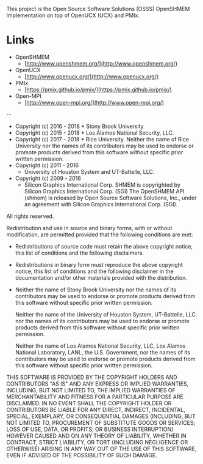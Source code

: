 This project is the Open Source Software Solutions (OSSS) OpenSHMEM
Implementation on top of OpenUCX (UCX) and PMIx.

Links
=====

* OpenSHMEM
    * [http://www.openshmem.org/](http://www.openshmem.org/)
* OpenUCX
    * [http://www.openucx.org/](http://www.openucx.org/)
* PMIx
    * [https://pmix.github.io/pmix/](https://pmix.github.io/pmix/)
* Open-MPI
    * [http://www.open-mpi.org/](http://www.open-mpi.org/)

--

* Copyright (c) 2016 - 2018
      * Stony Brook University
* Copyright (c) 2015 - 2018
      * Los Alamos National Security, LLC.
* Copyright (c) 2017 - 2018
      * Rice University.  Neither the name of Rice University nor the names
        of its contributors may be used to endorse or promote products
        derived from this software without specific prior written
        permission.
* Copyright (c) 2011 - 2016
    * University of Houston System and UT-Battelle, LLC.
* Copyright (c) 2009 - 2016
    * Silicon Graphics International Corp.  SHMEM is copyrighted
      by Silicon Graphics International Corp. (SGI) The OpenSHMEM API
      (shmem) is released by Open Source Software Solutions, Inc., under an
      agreement with Silicon Graphics International Corp. (SGI).

All rights reserved.

Redistribution and use in source and binary forms, with or without
modification, are permitted provided that the following conditions
are met:

* Redistributions of source code must retain the above copyright notice,
  this list of conditions and the following disclaimers.

* Redistributions in binary form must reproduce the above copyright
  notice, this list of conditions and the following disclaimer in the
  documentation and/or other materials provided with the distribution.

* Neither the name of Stony Brook University nor the names of its
  contributors may be used to endorse or promote products derived from
  this software without specific prior written permission.

    Neither the name of the University of Houston System, UT-Battelle,
    LLC. nor the names of its contributors may be used to endorse or
    promote products derived from this software without specific prior
    written permission.

    Neither the name of Los Alamos National Security, LLC, Los
    Alamos National Laboratory, LANL, the U.S. Government, nor the names
    of its contributors may be used to endorse or promote products
    derived from this software without specific prior written
    permission.

THIS SOFTWARE IS PROVIDED BY THE COPYRIGHT HOLDERS AND CONTRIBUTORS
"AS IS" AND ANY EXPRESS OR IMPLIED WARRANTIES, INCLUDING, BUT NOT
LIMITED TO, THE IMPLIED WARRANTIES OF MERCHANTABILITY AND FITNESS FOR
A PARTICULAR PURPOSE ARE DISCLAIMED. IN NO EVENT SHALL THE COPYRIGHT
HOLDER OR CONTRIBUTORS BE LIABLE FOR ANY DIRECT, INDIRECT, INCIDENTAL,
SPECIAL, EXEMPLARY, OR CONSEQUENTIAL DAMAGES (INCLUDING, BUT NOT LIMITED
TO, PROCUREMENT OF SUBSTITUTE GOODS OR SERVICES; LOSS OF USE, DATA, OR
PROFITS; OR BUSINESS INTERRUPTION) HOWEVER CAUSED AND ON ANY THEORY OF
LIABILITY, WHETHER IN CONTRACT, STRICT LIABILITY, OR TORT (INCLUDING
NEGLIGENCE OR OTHERWISE) ARISING IN ANY WAY OUT OF THE USE OF THIS
SOFTWARE, EVEN IF ADVISED OF THE POSSIBILITY OF SUCH DAMAGE.
